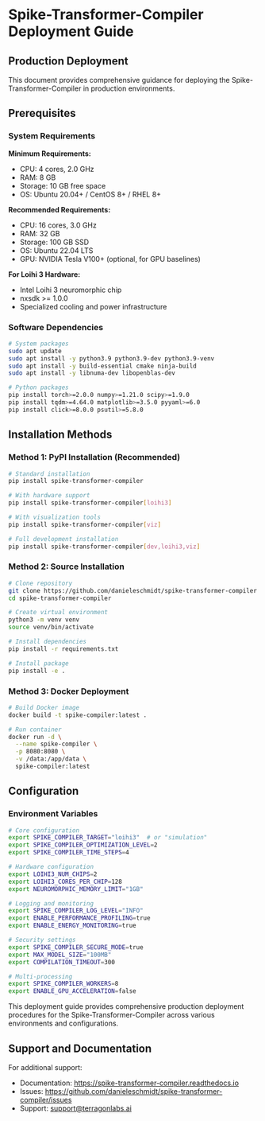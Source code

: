 # Spike-Transformer-Compiler Deployment Guide

## Production Deployment

This document provides comprehensive guidance for deploying the Spike-Transformer-Compiler in production environments.

## Prerequisites

### System Requirements

**Minimum Requirements:**
- CPU: 4 cores, 2.0 GHz
- RAM: 8 GB
- Storage: 10 GB free space
- OS: Ubuntu 20.04+ / CentOS 8+ / RHEL 8+

**Recommended Requirements:**
- CPU: 16 cores, 3.0 GHz  
- RAM: 32 GB
- Storage: 100 GB SSD
- OS: Ubuntu 22.04 LTS
- GPU: NVIDIA Tesla V100+ (optional, for GPU baselines)

**For Loihi 3 Hardware:**
- Intel Loihi 3 neuromorphic chip
- nxsdk >= 1.0.0
- Specialized cooling and power infrastructure

### Software Dependencies

```bash
# System packages
sudo apt update
sudo apt install -y python3.9 python3.9-dev python3.9-venv
sudo apt install -y build-essential cmake ninja-build
sudo apt install -y libnuma-dev libopenblas-dev

# Python packages
pip install torch>=2.0.0 numpy>=1.21.0 scipy>=1.9.0
pip install tqdm>=4.64.0 matplotlib>=3.5.0 pyyaml>=6.0
pip install click>=8.0.0 psutil>=5.8.0
```

## Installation Methods

### Method 1: PyPI Installation (Recommended)

```bash
# Standard installation
pip install spike-transformer-compiler

# With hardware support
pip install spike-transformer-compiler[loihi3]

# With visualization tools  
pip install spike-transformer-compiler[viz]

# Full development installation
pip install spike-transformer-compiler[dev,loihi3,viz]
```

### Method 2: Source Installation

```bash
# Clone repository
git clone https://github.com/danieleschmidt/spike-transformer-compiler
cd spike-transformer-compiler

# Create virtual environment
python3 -m venv venv
source venv/bin/activate

# Install dependencies
pip install -r requirements.txt

# Install package
pip install -e .
```

### Method 3: Docker Deployment

```bash
# Build Docker image
docker build -t spike-compiler:latest .

# Run container
docker run -d \
  --name spike-compiler \
  -p 8080:8080 \
  -v /data:/app/data \
  spike-compiler:latest
```

## Configuration

### Environment Variables

```bash
# Core configuration
export SPIKE_COMPILER_TARGET="loihi3"  # or "simulation"
export SPIKE_COMPILER_OPTIMIZATION_LEVEL=2
export SPIKE_COMPILER_TIME_STEPS=4

# Hardware configuration
export LOIHI3_NUM_CHIPS=2
export LOIHI3_CORES_PER_CHIP=128
export NEUROMORPHIC_MEMORY_LIMIT="1GB"

# Logging and monitoring
export SPIKE_COMPILER_LOG_LEVEL="INFO"
export ENABLE_PERFORMANCE_PROFILING=true
export ENABLE_ENERGY_MONITORING=true

# Security settings
export SPIKE_COMPILER_SECURE_MODE=true
export MAX_MODEL_SIZE="100MB"
export COMPILATION_TIMEOUT=300

# Multi-processing
export SPIKE_COMPILER_WORKERS=8
export ENABLE_GPU_ACCELERATION=false
```

This deployment guide provides comprehensive production deployment procedures for the Spike-Transformer-Compiler across various environments and configurations.

## Support and Documentation

For additional support:
- Documentation: https://spike-transformer-compiler.readthedocs.io
- Issues: https://github.com/danieleschmidt/spike-transformer-compiler/issues
- Support: support@terragonlabs.ai